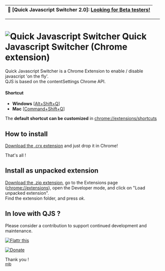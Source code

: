    
| 🧨 **[Quick Javascript Switcher 2.0]**: [Looking for Beta testers!](https://github.com/maximelebreton/quick-javascript-switcher/issues/47) |
| :-: |

---------------



# ![](https://github.com/maximelebreton/quick-javascript-switcher/raw/master/src/icons/icon-48.png "Quick Javascript Switcher") Quick Javascript Switcher (Chrome extension) 

Quick Javascript Switcher is a Chrome Extension to enable / disable javascript 'on the fly'.  
QJS is based on the contentSettings Chrome API.

#### Shortcut
- **Windows** [[Alt+Shift+Q](https://github.com/maximelebreton/quick-javascript-switcher/blob/master/src/manifest.json#L33)]
- **Mac** [[Command+Shift+Q](https://github.com/maximelebreton/quick-javascript-switcher/blob/master/src/manifest.json#L33)]  

 
The **default shortcut can be customized** in [chrome://extensions/shortcuts](chrome://extensions/shortcuts)

## How to install

[Download the .crx extension][crx-extension] and just drop it in Chrome!

That's all !

## Install as unpacked extension

[Download the .zip extension][zip-extension], go to the Extensions page ([chrome://extensions][chrome-extensions]), open the Developer mode, and click on "Load unpacked extension".  
Find the extension folder, and press *ok*.

[crx-extension]:https://raw.githubusercontent.com/maximelebreton/quick-javascript-switcher/master/build.crx
[zip-extension]:https://github.com/maximelebreton/quick-javascript-switcher/zipball/master
[chrome-extensions]:chrome://extensions
[chrome-flags]:chrome://flags
[experimental-api]:http://code.google.com/chrome/extensions/experimental.html

  <h2>In love with QJS ?</h2>

  <p>Please consider a contribution to support continued development and maintenance.</p>
  <p><a href="https://flattr.com/submit/auto?user_id=maximelebreton&url=https%3A%2F%2Fgithub.com%2Fmaximelebreton%2Fquick-javascript-switcher" target="_blank"><img src="https://api.flattr.com/button/flattr-badge-large.png" alt="Flattr this" title="Flattr this" border="0"></a></p>
  <p><a href="https://www.paypal.com/cgi-bin/webscr?cmd=_s-xclick&hosted_button_id=6B7C429F8J3K6"><img src="https://www.paypalobjects.com/en_US/i/btn/btn_donate_SM.gif" alt="Donate" /></a></p>
  <p>Thank you !<br/><small><a href="http://www.maximelebreton.com">mlb</a></small></p>
